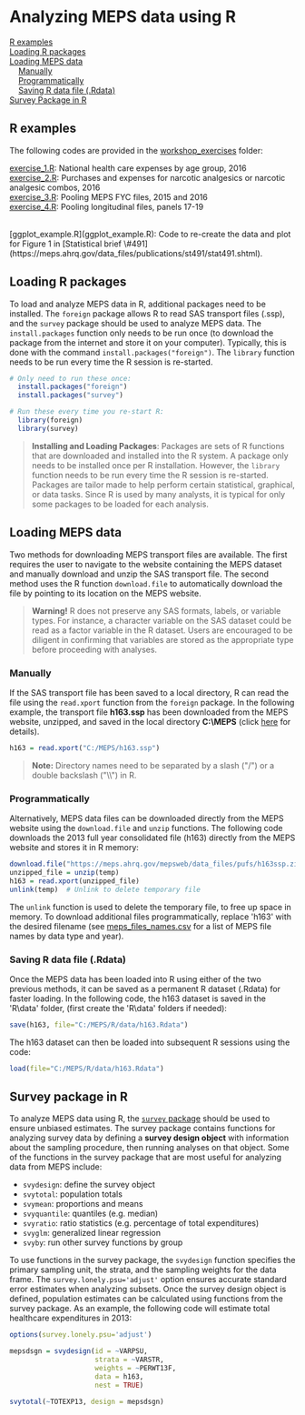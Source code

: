 # Analyzing MEPS data using R

[R examples](#r-examples)<br>
[Loading R packages](#loading-r-packages)<br>
[Loading MEPS data](#loading-meps-data)<br>
&nbsp; &nbsp; [Manually](#manually)<br>
&nbsp; &nbsp; [Programmatically](#programmatically)<br>
&nbsp; &nbsp; [Saving R data file (.Rdata)](#saving-r-data-file-rdata)<br>
[Survey Package in R](#survey-package-in-r)<br>


## R examples

The following codes are provided in the [workshop_exercises](workshop_exercises) folder:

[exercise_1.R](workshop_exercises/exercise_1.R): National health care expenses by age group, 2016
<br>
[exercise_2.R](workshop_exercises/exercise_2.R): Purchases and expenses for narcotic analgesics or narcotic analgesic combos, 2016
<br>
[exercise_3.R](workshop_exercises/exercise_3.R): Pooling MEPS FYC files, 2015 and 2016
<br>
[exercise_4.R](workshop_exercises/exercise_4.R):  Pooling longitudinal files, panels 17-19


<br>
[ggplot_example.R](ggplot_example.R): Code to re-create the data and plot for Figure 1 in [Statistical brief \#491](https://meps.ahrq.gov/data_files/publications/st491/stat491.shtml).


## Loading R packages

To load and analyze MEPS data in R, additional packages need to be installed. The `foreign` package allows R to read SAS transport files (.ssp), and the `survey` package should be used to analyze MEPS data. The `install.packages` function only needs to be run once (to download the package from the internet and store it on your computer). Typically, this is done with the command `install.packages("foreign")`. The `library` function needs to be run every time the R session is re-started.
``` r
# Only need to run these once:
  install.packages("foreign")  
  install.packages("survey")

# Run these every time you re-start R:
  library(foreign)
  library(survey)
```
> **Installing and Loading Packages**: Packages are sets of R functions that are downloaded and installed into the R system. A package only needs to be installed once per R installation. However, the `library` function needs to be run every time the R session is re-started. Packages are tailor made to help perform certain statistical, graphical, or data tasks. Since R is used by many analysts, it is typical for only some packages to be loaded for each analysis.

## Loading MEPS data
Two methods for downloading MEPS transport files are available. The first requires the user to navigate to the website containing the MEPS dataset and manually download and unzip the SAS transport file. The second method uses the R function `download.file` to automatically download the file by pointing to its location on the MEPS website.

> <b>Warning!</b> R does not preserve any SAS formats, labels, or variable types. For instance, a character variable on the SAS dataset could be read as a factor variable in the R dataset. Users are encouraged to be diligent in confirming that variables are stored as the appropriate type before proceeding with analyses.

### Manually

If the SAS transport file has been saved to a local directory, R can read the file using the `read.xport` function from the `foreign` package. In the following example, the transport file <b>h163.ssp</b> has been downloaded from the MEPS website, unzipped, and saved in the local directory <b>C:\MEPS</b> (click [here](../README.md#accessing-meps-hc-data) for details).
``` r
h163 = read.xport("C:/MEPS/h163.ssp")
```
> <b>Note:</b> Directory names need to be separated by a slash ("/") or a double backslash ("\\\\") in R.

### Programmatically

Alternatively, MEPS data files can be downloaded directly from the MEPS website using the `download.file` and `unzip` functions. The following code downloads the 2013 full year consolidated file (h163) directly from the MEPS website and stores it in R memory:

``` r
download.file("https://meps.ahrq.gov/mepsweb/data_files/pufs/h163ssp.zip", temp <- tempfile())
unzipped_file = unzip(temp)
h163 = read.xport(unzipped_file)
unlink(temp)  # Unlink to delete temporary file
```
The `unlink` function is used to delete the temporary file, to free up space in memory. To download additional files programmatically, replace 'h163' with the desired filename (see [meps_files_names.csv](https://github.com/HHS-AHRQ/MEPS/blob/master/Quick_Reference_Guides/meps_file_names.csv) for a list of MEPS file names by data type and year).

### Saving R data file (.Rdata)

Once the MEPS data has been loaded into R using either of the two previous methods, it can be saved as a permanent R dataset (.Rdata) for faster loading. In the following code, the h163 dataset is saved in the 'R\data' folder, (first create the 'R\data' folders if needed):
``` r
save(h163, file="C:/MEPS/R/data/h163.Rdata")
```
The h163 dataset can then be loaded into subsequent R sessions using the code:
``` r
load(file="C:/MEPS/R/data/h163.Rdata")
```


## Survey package in R
To analyze MEPS data using R, the [`survey` package](https://cran.r-project.org/web/packages/survey/survey.pdf) should be used to ensure unbiased estimates. The survey package contains functions for analyzing survey data by defining a **survey design object** with information about the sampling procedure, then running analyses on that object. Some of the functions in the survey package that are most useful for analyzing data from MEPS include:

*   `svydesign`: define the survey object
*   `svytotal`: population totals
*   `svymean`: proportions and means
*   `svyquantile`: quantiles (e.g. median)
*   `svyratio`: ratio statistics (e.g. percentage of total expenditures)
*   `svyglm`: generalized linear regression
*   `svyby`: run other survey functions by group

To use functions in the survey package, the `svydesign` function specifies the primary sampling unit, the strata, and the sampling weights for the data frame. The `survey.lonely.psu='adjust'` option ensures accurate standard error estimates when analyzing subsets. Once the survey design object is defined, population estimates can be calculated using functions from the survey package. As an example, the following code will estimate total healthcare expenditures in 2013:
``` r
options(survey.lonely.psu='adjust')

mepsdsgn = svydesign(id = ~VARPSU,
                     strata = ~VARSTR,
                     weights = ~PERWT13F,
                     data = h163,
                     nest = TRUE)  

svytotal(~TOTEXP13, design = mepsdsgn)
```
